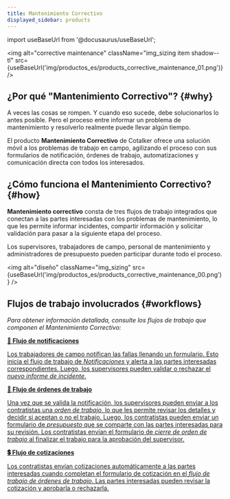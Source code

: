 ```yaml
---
title: Mantenimiento Correctivo
displayed_sidebar: products
---
```


import useBaseUrl from '@docusaurus/useBaseUrl'; 


<img alt="corrective maintenance" className="img_sizing item shadow--tl" src={useBaseUrl('img/productos_es/products_corrective_maintenance_01.png')} />
<br/>

## ¿Por qué "Mantenimiento Correctivo"? {#why}

A veces las cosas se rompen. Y cuando eso sucede, debe solucionarlos lo antes posible. Pero el proceso entre informar un problema de mantenimiento y resolverlo realmente puede llevar algún tiempo.

El producto **Mantenimiento Correctivo** de Cotalker ofrece una solución móvil a los problemas de trabajo en campo, agilizando el proceso con sus formularios de notificación, órdenes de trabajo, automatizaciones y comunicación directa con todos los interesados.

## ¿Cómo funciona el Mantenimiento Correctivo? {#how}

**Mantenimiento correctivo** consta de tres flujos de trabajo integrados que conectan a las partes interesadas con los problemas de mantenimiento, lo que les permite informar incidentes, compartir información y solicitar validación para pasar a la siguiente etapa del proceso.

Los supervisores, trabajadores de campo, personal de mantenimiento y administradores de presupuesto pueden participar durante todo el proceso.

<img alt="diseño" className="img_sizing" src={useBaseUrl('img/productos_es/products_corrective_maintenance_00.png')} />
<br/>

## Flujos de trabajo involucrados {#workflows}

_Para obtener información detallada, consulte los flujos de trabajo que componen el Mantenimiento Correctivo:_

<div className="container">
<div className="row">

<div className="col col--12 margin-bottom--lg">
<a className="card2 padding--lg cardContainer_qNfC" href="/docs/products/workflows/notifications/overview">

<span className="hero__subtitle"><b>🔔 Flujo de notificaciones</b></span>

Los trabajadores de campo notifican las fallas llenando un formulario. Esto inicia el flujo de trabajo de _Notificaciones_ y alerta a las partes interesadas correspondientes. Luego, los supervisores pueden validar o rechazar el _nuevo informe de incidente_.

</a>
</div>

<div className="col col--12 margin-bottom--lg">
<a className="card2 padding--lg cardContainer_qNfC" href="/docs/products/workflows/work_orders/related-product/cm/overview_intro">

<span className="hero__subtitle"><b>🧾 Flujo de órdenes de trabajo</b></span>

Una vez que se valida la notificación, los supervisores pueden enviar a los contratistas una _orden de trabajo_, lo que les permite revisar los detalles y decidir si aceptan o no el trabajo. Luego, los contratistas pueden enviar un formulario de _presupuesto_ que se comparte con las partes interesadas para su revisión. Los contratistas envían el formulario de _cierre de orden de trabajo_ al finalizar el trabajo para la aprobación del supervisor.

</a>
</div>

<div className="col col--12 margin-bottom--lg">
<a className="card2 padding--lg cardContainer_qNfC" href="/docs/products/workflows/budget_management/related-product/cm/overview">

<span className="hero__subtitle"><b>💲 Flujo de cotizaciones</b></span>

Los contratistas envían cotizaciones automáticamente a las partes interesadas cuando completan el formulario de cotización en el _flujo de trabajo de órdenes de trabajo_. Las partes interesadas pueden revisar la cotización y aprobarla o rechazarla.

</a>
</div>

</div>
</div>
<br/>